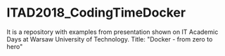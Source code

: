 # ITAD2018_CodingTimeDocker
It is a repository with examples from presentation shown on IT Academic Days at Warsaw University of Technology. Title: "Docker - from zero to hero"
